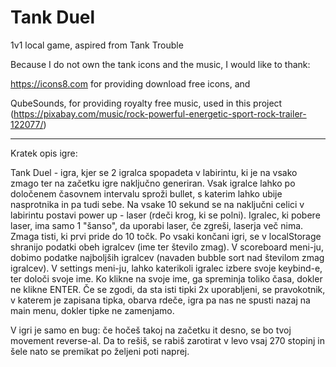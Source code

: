 # Tank Duel
1v1 local game, aspired from Tank Trouble

Because I do not own the tank icons and the music, I would like to thank:

https://icons8.com for providing download free icons, and

QubeSounds, for providing royalty free music, used in this project (https://pixabay.com/music/rock-powerful-energetic-sport-rock-trailer-122077/)

------------------------------------------------------------------------------------------------------------
Kratek opis igre:

Tank Duel - igra, kjer se 2 igralca spopadeta v labirintu, ki je na vsako zmago ter na začetku igre naključno generiran. Vsak igralce lahko po določenem časovnem intervalu sproži bullet, s katerim lahko 
ubije nasprotnika in pa tudi sebe. Na vsake 10 sekund se na naključni celici v labirintu postavi power up - laser (rdeči krog, ki se polni). Igralec, ki pobere laser, ima samo 1 "šanso", da uporabi laser, če zgreši, laserja 
več nima. Zmaga tisti, ki prvi pride do 10 točk. Po vsaki končani igri, se v localStorage shranijo podatki obeh igralcev  (ime ter število zmag). V scoreboard meni-ju, dobimo podatke najboljših igralcev (navaden bubble sort 
nad številom zmag igralcev). V settings meni-ju, lahko katerikoli igralec izbere svoje keybind-e, ter določi svoje ime. Ko klikne na svoje ime, ga spreminja toliko časa, dokler ne klikne ENTER. Če se zgodi, da sta isti tipki 2x 
uporabljeni, se pravokotnik, v katerem je zapisana tipka, obarva rdeče, igra pa nas ne spusti nazaj na main menu, dokler tipke ne zamenjamo. 


V igri je samo en bug: če hočeš takoj na začetku it desno, se bo tvoj movement reverse-al. Da to rešiš, se rabiš zarotirat v levo vsaj 270 stopinj in šele nato se premikat po željeni poti naprej.
